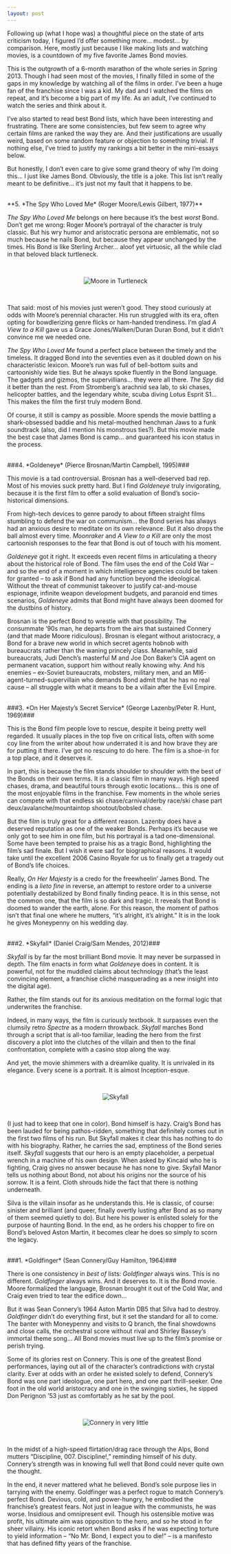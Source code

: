 ```yaml
---
layout: post
---
```


Following up (what I hope was) a thoughtful piece on the state of arts criticism today, I figured I’d offer something more… modest… by comparison. Here, mostly just because I like making lists and watching movies, is a countdown of my five favorite James Bond movies.

This is the outgrowth of a 6-month marathon of the whole series in Spring 2013. Though I had seen most of the movies, I finally filled in some of the gaps in my knowledge by watching all of the films in order. I’ve been a huge fan of the franchise since I was a kid. My dad and I watched the films on repeat, and it’s become a big part of my life. As an adult, I’ve continued to watch the series and think about it.

I’ve also started to read best Bond lists, which have been interesting and frustrating. There are some consistencies, but few seem to agree why certain films are ranked the way they are. And their justifications are usually weird, based on some random feature or objection to something trivial. If nothing else, I’ve tried to justify my rankings a bit better in the mini-essays below.

But honestly, I don’t even care to give some grand theory of why I’m doing this… I just like James Bond. Obviously, the title is a joke. This list isn’t really meant to be definitive... it’s just not my fault that it happens to be.

<br>
**5. *The Spy Who Loved Me* (Roger Moore/Lewis Gilbert, 1977)**


*The Spy Who Loved Me* belongs on here because it’s the best *worst* Bond. Don’t get me wrong: Roger Moore’s portrayal of the character is truly classic. But his wry humor and aristocratic persona are emblematic, not so much because he nails Bond, but because they appear unchanged by the times. His Bond is like Sterling Archer… aloof yet virtuosic, all the while clad in that beloved black turtleneck.

<br>
<p align="center">
<img src="https://jarekervin.github.io/img_mooreturtle.jpg" alt="Moore in Turtleneck">
</p>
<br>

That said: most of his movies just weren’t good. They stood curiously at odds with Moore’s perennial character. His run struggled with its era, often opting for bowdlerizing genre flicks or ham-handed trendiness. I’m glad *A View to a Kill* gave us a Grace Jones/Walken/Duran Duran Bond, but it didn’t convince me we needed one.

*The Spy Who Loved Me* found a perfect place between the timely and the timeless. It dragged Bond into the seventies even as it doubled down on his characteristic lexicon. Moore’s run was full of bell-bottom suits and cartoonishly wide ties. But he always spoke fluently in the Bond language. The gadgets and gizmos, the supervillians… they were all there. *The Spy* did it better than the rest. From Stromberg’s arachnid sea lab, to ski chases, helicopter battles, and the legendary white, scuba diving Lotus Esprit S1... This makes the film the first truly modern Bond.

Of course, it still is campy as possible. Moore spends the movie battling a shark-obsessed baddie and his metal-mouthed henchman Jaws to a funk soundtrack (also, did I mention his monstrous ties?). But this movie made the best case that James Bond is camp… and guaranteed his icon status in the process.

<br>
###4. *Goldeneye* (Pierce Brosnan/Martin Campbell, 1995)###

This movie is a tad controversial. Brosnan has a well-deserved bad rep. Most of his movies suck pretty hard. But I find *Goldeneye* truly invigorating, because it is the first film to offer a solid evaluation of Bond’s socio-historical dimensions.

From high-tech devices to genre parody to about fifteen straight films stumbling to defend the war on communism… the Bond series has always had an anxious desire to meditate on its own relevance. But it also drops the ball almost every time. *Moonraker* and *A View to a Kill* are only the most cartoonish responses to the fear that Bond is out of touch with his moment.

*Goldeneye* got it right. It exceeds even recent films in articulating a theory about the historical role of Bond. The film uses the end of the Cold War – and so the end of a moment in which intelligence agencies could be taken for granted – to ask if Bond had any function beyond the ideological. Without the threat of communist takeover to justify cat-and-mouse espionage, infinite weapon development budgets, and paranoid end times scenarios, *Goldeneye* admits that Bond might have always been doomed for the dustbins of history.

Brosnan is the perfect Bond to wrestle with that possibility. The consummate ‘90s man, he departs from the airs that sustained Connery (and that made Moore ridiculous). Brosnan is elegant without aristocracy, a Bond for a brave new world in which secret agents hobnob with bureaucrats rather than the waning princely class. Meanwhile, said bureaucrats, Judi Dench’s masterful M and Joe Don Baker’s CIA agent on permanent vacation, support him without really knowing why. And his enemies – ex-Soviet bureaucrats, mobsters, military men, and an MI6-agent-turned-supervillain who demands Bond admit that he has no real cause – all struggle with what it means to be a villain after the Evil Empire.

<br>
###3. *On Her Majesty’s Secret Service* (George Lazenby/Peter R. Hunt, 1969)###

This is the Bond film people love to rescue, despite it being pretty well regarded. It usually places in the top five on critical lists, often with some coy line from the writer about how underrated it is and how brave they are for putting it there. I’ve got no rescuing to do here. The film is a shoe-in for a top place, and it deserves it.

In part, this is because the film stands shoulder to shoulder with the best of the Bonds on their own terms. It is a classic film in many ways. High speed chases, drama, and beautiful tours through exotic locations… this is one of the most enjoyable films in the franchise. Few moments in the whole series can compete with that endless ski chase/carnival/derby race/ski chase part deux/avalanche/mountaintop shootout/bobsled chase.

But the film is truly great for a different reason. Lazenby does have a deserved reputation as one of the weaker Bonds. Perhaps it’s because we only got to see him in one film, but his portrayal is a tad one-dimensional. Some have been tempted to praise his as a tragic Bond, highlighting the film’s sad finale. But I wish it were sad for biographical reasons. It would take until the excellent 2006 Casino Royale for us to finally get a tragedy out of Bond’s life choices.

Really, *On Her Majesty* is a credo for the freewheelin’ James Bond. The ending is a *lieto fine* in reverse, an attempt to restore order to a universe potentially destabilized by Bond finally finding peace. It is in this sense, not the common one, that the film is so dark and tragic. It reveals that Bond is doomed to wander the earth, alone. For this reason, the moment of pathos isn’t that final one where he mutters, “it’s alright, it’s alright.” It is in the look he gives Moneypenny on his wedding day.

<br>
###2. *Skyfall* (Daniel Craig/Sam Mendes, 2012)###

*Skyfall* is by far the most brilliant Bond movie. It may never be surpassed in depth. The film enacts in form what *Goldeney*e does in content. It is powerful, not for the muddled claims about technology (that’s the least convincing element, a franchise cliché masquerading as a new insight into the digital age). 

Rather, the film stands out for its anxious meditation on the formal logic that underwrites the franchise.

Indeed, in many ways, the film is curiously textbook. It surpasses even the clumsily retro *Spectre* as a modern throwback. *Skyfall* marches Bond through a script that is all-too familiar, leading the hero from the first discovery a plot into the clutches of the villain and then to the final confrontation, complete with a casino stop along the way.

And yet, the movie shimmers with a dreamlike quality. It is unrivaled in its elegance. Every scene is a portrait. It is almost Inception-esque.

<br>
<p align="center">
<img src="https://jarekervin.github.io/img_skyfall.jpg" alt="Skyfall">
</p>
<br>

(I just had to keep that one in color). Bond himself is hazy. Craig’s Bond has been lauded for being pathos-ridden, something that definitely comes out in the first two films of his run. But Skyfall makes it clear this has nothing to do with his biography. Rather, he carries the sad, emptiness of the Bond series itself. *Skyfall* suggests that our hero is an empty placeholder, a perpetual wrench in a machine of his own design. When asked by Kincaid who he is fighting, Craig gives no answer because he has none to give. Skyfall Manor tells us nothing about Bond, not about his origins nor the source of his sorrow. It is a feint. Cloth shrouds hide the fact that there is nothing underneath.

Silva is the villain insofar as he understands this. He is classic, of course: sinister and brilliant (and queer, finally overtly lusting after Bond as so many of them seemed quietly to do). But here his power is enlisted solely for the purpose of haunting Bond. In the end, as he orders his chopper to fire on Bond’s beloved Aston Martin, it becomes clear he does so simply to scorn the legacy.

<br>
###1. *Goldfinger* (Sean Connery/Guy Hamilton, 1964)###

There is one consistency in *best of* lists: *Goldfinger* always wins. This is no different. *Goldfinger* always wins. And it deserves to. It is *the* Bond movie. Moore formalized the language, Brosnan brought it out of the Cold War, and Craig even tried to tear the edifice down…

But it was Sean Connery’s 1964 Aston Martin DB5 that Silva had to destroy. *Goldfinger* didn’t do everything first, but it set the standard for all to come. The banter with Moneypenny and visits to Q branch, the final showdowns and close calls, the orchestral score without rival and Shirley Bassey’s immortal theme song… All Bond movies must live up to the film’s promise or perish trying.

Some of its glories rest on Connery. This is one of the greatest Bond performances, laying out all of the character’s contradictions with crystal clarity. Ever at odds with an order he existed solely to defend, Connery’s Bond was one part ideologue, one part hero, and one part thrill-seeker. One foot in the old world aristocracy and one in the swinging sixties, he sipped Don Perignon ’53 just as comfortably as he sat by the pool.

<br>
<p align="center">
<img src="https://jarekervin.github.io/img_connery.jpg" alt="Connery in very little">
</p>
<br>

In the midst of a high-speed flirtation/drag race through the Alps, Bond mutters “Discipline, 007. Discipline!,” reminding himself of his duty. Connery’s strength was in knowing full well that Bond could never quite own the thought.

In the end, it never mattered what he believed. Bond’s sole purpose lies in tarrying with the enemy. Goldfinger was a perfect rogue to match Connery’s perfect Bond. Devious, cold, and power-hungry, he embodied the franchise’s greatest fears. Not just in league with the communists, he was worse. Insidious and omnipresent evil. Though his ostensible motive was profit, his ultimate aim was opposition to the hero, and so he stood in for sheer villainy. His iconic retort when Bond asks if he was expecting torture to yield information – “No Mr. Bond, I expect you to die!” – is a manifesto that has defined fifty years of the franchise.
